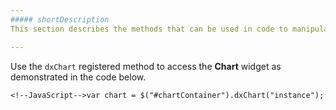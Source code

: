 ```yaml
---
##### shortDescription
This section describes the methods that can be used in code to manipulate the [Chart](/api-reference/20%20Data%20Visualization%20Widgets/10%20dxChart '/Documentation/ApiReference/Data_Visualization_Widgets/dxChart/') widget.

---
```

Use the `dxChart` registered method to access the **Chart** widget as demonstrated in the code below.

    <!--JavaScript-->var chart = $("#chartContainer").dxChart("instance");